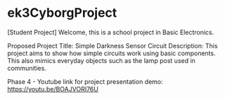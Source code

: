 # ek3CyborgProject
[Student Project]
Welcome, this is a school project in Basic Electronics.

Proposed Project Title: Simple Darkness Sensor Circuit
Description: This project aims to show how simple circuits work using basic components. This also mimics everyday objects such as the lamp post used in communities.

Phase 4 -
Youtube link for project presentation demo:
https://youtu.be/BOAJVORI76U
